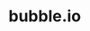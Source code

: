 # bubble.io
<!-- #utility -->

<!-- {BearID:256BEAD0-8DA7-4BB1-8B4C-D6227D076F43-477-000007381CBE30D8} -->
